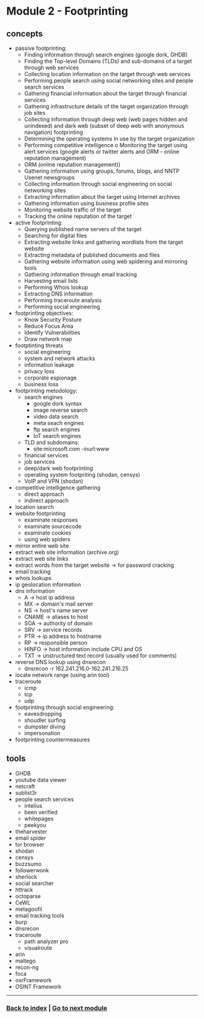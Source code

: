 # Module 2 - Footprinting

## concepts
- passive footprinting:
    - Finding information through search engines (google dork, GHDB)
    - Finding the Top-level Domains (TLDs) and sub-domains of a target through web services
    - Collecting location information on the target through web services
    - Performing people search using social networking sites and people search services
    - Gathering financial information about the target through financial services 
    - Gathering infrastructure details of the target organization through job sites
    - Collecting information through deep web (web pages hidden and unindexed) and dark web (subset of deep web with anonymous navigation) footprinting
    - Determining the operating systems in use by the target organization
    - Performing competitive intelligence o Monitoring the target using alert services (google alerts or twitter alerts and ORM - online reputation management)
    - ORM (online reputation management))
    - Gathering information using groups, forums, blogs, and NNTP Usenet newsgroups
    - Collecting information through social engineering on social networking sites
    - Extracting information about the target using Internet archives
    - Gathering information using business profile sites
    - Monitoring website traffic of the target
    - Tracking the online reputation of the target
- active footprinting:
    - Querying published name servers of the target 
    - Searching for digital files 
    - Extracting website links and gathering wordlists from the target website 
    - Extracting metadata of published documents and files 
    - Gathering website information using web spidering and mirroring tools 
    - Gathering information through email tracking
    - Harvesting email lists 
    - Performing Whois lookup 
    - Extracting DNS information 
    - Performing traceroute analysis 
    - Performing social engineering
- footprinting objectives:
    - Know Security Posture
    - Reduce Focus Area
    - Identify Vulnerabilities
    - Draw network map
- footptinting threats
    - social engineering
    - system and network attacks
    - information leakage
    - privacy loss
    - corporate espionage
    - business loss
- footprinting metodology:
    - search engines
        - google dork syntax
        - image reverse search
        - video data search
        - meta seach engines
        - ftp search engines
        - IoT search engines
    - TLD and subdomains:
        - site:microsoft.com -inurl:www
    - financial services
    - job services
    - deep/dark web footprinting
    - operating system footpriting (shodan, censys)
    - VoIP and VPN (shodan)
- competitive intelligence gathering
    - direct approach
    - indirect approach
- location search
- website footprinting
    - examinate responses
    - examinate sourcecode
    - examinate cookies
    - using web spiders
- mirror entire web site
- extract web site information (archive.org)
- extract web site links
- extract words from the target website -> for password cracking
- email tracking
- whois lookups
- ip geolocation information
- dns information
    - A -> host ip address
    - MX -> domain's mail server
    - NS -> host's name server
    - CNAME -> aliases to host
    - SOA -> authority of domain
    - SRV -> service records
    - PTR -> ip address to hostname
    - RP -> responsible person
    - HINFO -> host information include CPU and OS
    - TXT -> unstructured text record (usually used for comments)
- reverse DNS lookup using dnsrecon
    - dnsrecon -r 162.241.216.0-162.241.216.25
- locate network range (using arin tool)
- traceroute
    - icmp
    - tcp
    - udp
- footprinting through social engineering:
    - eavesdropping
    - shoudler surfing
    - dumpster diving
    - impersonation
- footprinting countermeasures

## tools
- GHDB
- youtube data viewer
- netcraft
- sublist3r
- people search services
    - intelius
    - been verified
    - whitepages
    - peekyou
- theharvester
- email spider
- tor browser
- shodan
- censys
- buzzsumo
- followerwonk
- sherlock
- social searcher
- httrack
- octoparse
- CeWL
- metagoofil
- email tracking tools
- burp
- dnsrecon
- traceroute
    - path analyzer pro
    - visualroute
- arin
- maltego
- recon-ng
- foca
- osrFramework
- OSINT Framework

---
### [Back to index](../README.md) | [Go to next module](03.md)